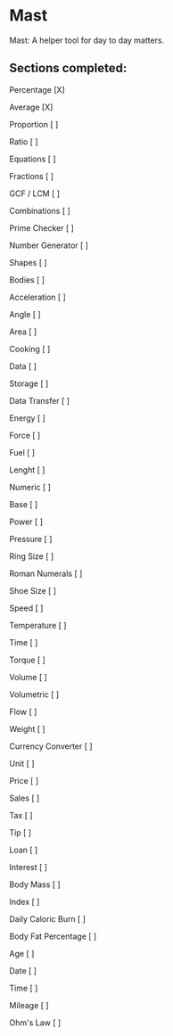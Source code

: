 # Mast
Mast: A helper tool for day to day matters.

## Sections completed:

Percentage [X]

Average [X]

Proportion [ ]

Ratio [ ]

Equations [ ]

Fractions [ ]

GCF / LCM [ ]

Combinations [ ]

Prime Checker [ ]

Number Generator [ ]

Shapes [ ]

Bodies [ ]

Acceleration [ ]

Angle [ ]

Area [ ]

Cooking [ ]

Data [ ]

Storage [ ]

Data Transfer [ ]

Energy [ ]

Force [ ]

Fuel [ ]

Lenght [ ]

Numeric [ ]

Base [ ]

Power [ ]

Pressure [ ]

Ring Size [ ]

Roman Numerals [ ]

Shoe Size [ ]

Speed [ ]

Temperature [ ]

Time [ ]

Torque [ ]

Volume [ ]

Volumetric [ ]

Flow [ ]

Weight [ ]

Currency Converter [ ]

Unit [ ]

Price [ ]

Sales [ ]

Tax [ ]

Tip [ ]

Loan [ ]

Interest [ ]

Body Mass [ ]

Index [ ]

Daily Caloric Burn [ ]

Body Fat Percentage [ ]

Age [ ]

Date [ ]

Time [ ]

Mileage [ ]

Ohm's Law [ ]
